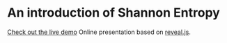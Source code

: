 # An introduction of Shannon Entropy
[Check out the live demo](https://ustcllh.github.io/ShannonEntropy/)
Online presentation based on [reveal.js](https://github.com/hakimel/reveal.js).
